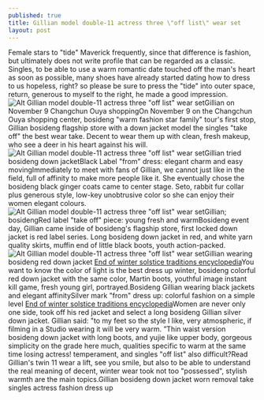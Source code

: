 ```yaml
---
published: true
title: Gillian model double-11 actress three \"off list\" wear set
layout: post
---
```

Female stars to \"tide\" Maverick frequently, since that difference is fashion, but ultimately does not write profile that can be regarded as a classic. Singles, to be able to use a warm romantic date touched off the man\'s heart as soon as possible, many shoes have already started dating how to dress to us hopeless, right? so please be sure to press the \"tide\" into outer space, return, generous to myself to the right, he made a good impression.![Alt Gillian model double-11 actress three \"off list\" wear set](https://c2.staticflickr.com/2/1514/26586774185_ba2417c28d.jpg)Gillian on November 9 Changchun Ouya shoppingOn November 9 on the Changchun Ouya shopping center, bosideng \"warm fashion star family\" tour\'s first stop, Gillian bosideng flagship store with a down jacket model the singles \"take off\" the best wear take. Decent to wear them up with clean, fresh makeup, who see a deer in his heart against his will.![Alt Gillian model double-11 actress three \"off list\" wear set](https://c2.staticflickr.com/2/1473/26494174672_e7fc686084.jpg)Gillian tried bosideng down jacketBlack Label \"from\" dress: elegant charm and easy movingImmediately to meet with fans of Gillian, we cannot just like in the field, full of affinity to make more people like it. She eventually chose the bosideng black ginger coats came to center stage. Seto, rabbit fur collar plus generous style, low-key unobtrusive color so she can enjoy their women elegant colours.![Alt Gillian model double-11 actress three \"off list\" wear set](https://c2.staticflickr.com/2/1470/26494183172_e62ff781db.jpg)Gillian; bosidengRed label \"take off\" piece: young fresh and warmBosideng event day, Gillian came inside of bosideng\'s flagship store, first locked down jacket is red label series. Long bosideng down jacket in red, and white yarn quality skirts, muffin end of little black boots, youth action-packed.![Alt Gillian model double-11 actress three \"off list\" wear set](https://c2.staticflickr.com/2/1466/26560635476_808055d4bc.jpg)Gillian wearing bosideng red down jacket [End of winter solstice traditions encyclopedia](http://www.faybag.com/2016/03/08/end-of-winter-solstice-traditions-encyclopedia-of-delicious-dumplings/)You want to know the color of light is the best dress up winter, bosideng colorful red down jacket with the same color, Martin boots, youthful image instant kill game, fresh young girl, portrayed.Bosideng Gillian wearing black jackets and elegant affinitySilver mark \"from\" dress up: colorful fashion on a simple level [End of winter solstice traditions encyclopedia](http://www.faybag.com/2016/03/08/end-of-winter-solstice-traditions-encyclopedia-of-delicious-dumplings/)Women are never only one side, took off his red jacket and select a long bosideng Gillian silver down jacket. Gillian said: \"to my feet so the style I like, very atmospheric, if filming in a Studio wearing it will be very warm. ”Thin waist version bosideng down jacket with long boots, and yujie like upper body, gorgeous simplicity on the grade here much, qualities specific to warm at the same time losing actress! temperament, and singles \"off list\" also difficult?Read Gillian\'s twin 11 wear a lift, see you smile, but also to be able to understand the real meaning of decent, winter wear took not too \"possessed\", stylish warmth are the main topics.Gillian bosideng down jacket worn removal take singles actress fashion dress up